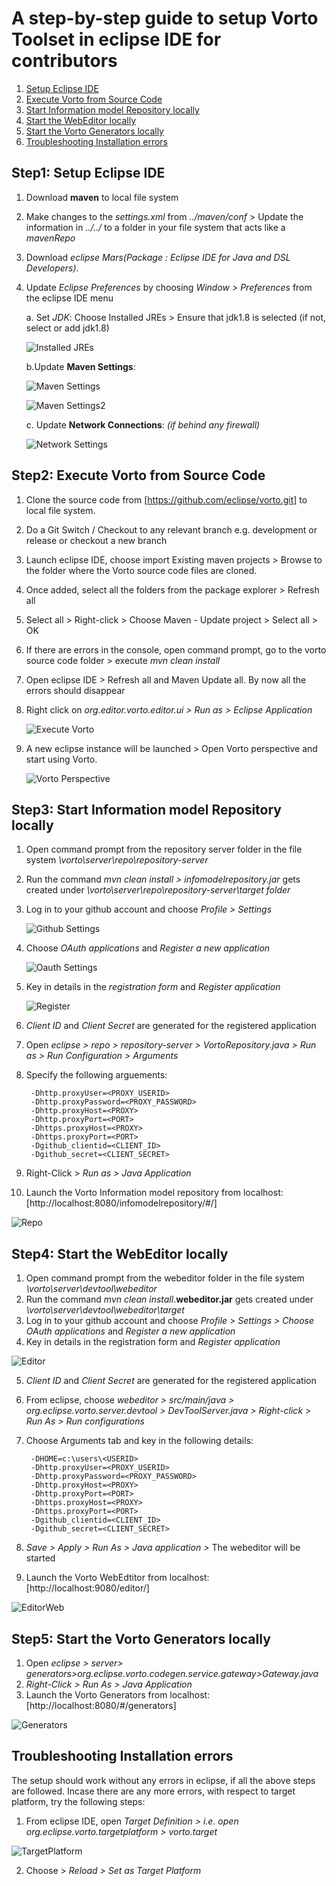 # A step-by-step guide to setup Vorto Toolset in eclipse IDE for contributors

1. [Setup Eclipse IDE](#setupeclipseIDE)
2. [Execute Vorto from Source Code](#executefromsourcecode)
3. [Start Information model Repository locally](#startinfomodel)
4. [Start the WebEditor locally](#startwebeditor)
5. [Start the Vorto Generators locally](#generators)
6. [Troubleshooting Installation errors](#troubleshoot)

## Step1: Setup Eclipse IDE<a name="setupeclipseIDE"></a>
1. Download **maven** to local file system
2. Make changes to the _settings.xml_ from _../maven/conf_ > Update the information in _<localRepository>../../</localRepository>_ to a folder in your file system that acts like a _mavenRepo_
3. Download _eclipse Mars(Package : Eclipse IDE for Java and DSL Developers)_.
4. Update _Eclipse Preferences_ by choosing _Window > Preferences_ from the eclipse IDE menu

    a. Set *JDK*: Choose Installed JREs > Ensure that jdk1.8 is selected (if not, select or add jdk1.8)

    ![Installed JREs](images/vortosetup_contributors/java_settings.png)

    b.Update **Maven Settings**:

    ![Maven Settings](images/vortosetup_contributors/maven_settings1.png)

    ![Maven Settings2](images/vortosetup_contributors/maven_settings2.png)

    c. Update **Network Connections**: _(if behind any firewall)_

    ![Network Settings](images/vortosetup_contributors/network_seetings.png)

## Step2: Execute Vorto from Source Code<a name="executefromsourcecode"></a>

1. Clone the source code from [https://github.com/eclipse/vorto.git] to local file system.
2. Do a Git Switch / Checkout to any relevant branch e.g. development or release or checkout a new branch
3. Launch eclipse IDE, choose import Existing maven projects > Browse to the folder where the Vorto source code files are cloned.
4. Once added, select all the folders from the package explorer > Refresh all
5. Select all > Right-click > Choose Maven - Update project > Select all > OK
6. If there are errors in the console, open command prompt, go to the vorto source code folder > execute _mvn clean install_
7. Open eclipse IDE > Refresh all and Maven Update all. By now all the errors should disappear
8. Right click on _org.editor.vorto.editor.ui > Run as > Eclipse Application_

    ![Execute Vorto](images/vortosetup_contributors/execute_vorto.png)
9. A new eclipse instance will be launched > Open Vorto perspective and start using Vorto.

    ![Vorto Perspective](images/vortosetup_contributors/vorto_perspective.png)

## Step3: Start Information model Repository locally<a name="startinfomodel"></a>

1. Open command prompt from the repository server folder in the file system  _\vorto\server\repo\repository-server_
2. Run the command _mvn clean install > infomodelrepository.jar_ gets created under _\vorto\server\repo\repository-server\target folder_
3. Log in to your github account and choose _Profile > Settings_

    ![Github Settings](images/vortosetup_contributors/github_settings.png)

4. Choose _OAuth applications_ and _Register a new application_

    ![Oauth Settings](images/vortosetup_contributors/Oauth_settings.png)

5. Key in details in the _registration form_ and _Register application_

    ![Register](images/vortosetup_contributors/registration_details.png)

6. _Client ID_ and _Client Secret_ are generated for the registered application
7. Open _eclipse > repo > repository-server > VortoRepository.java > Run as > Run Configuration > Arguments_
8. Specify the following arguements:

        -Dhttp.proxyUser=<PROXY_USERID>
    	-Dhttp.proxyPassword=<PROXY_PASSWORD>
    	-Dhttp.proxyHost=<PROXY>
    	-Dhttp.proxyPort=<PORT>
    	-Dhttps.proxyHost=<PROXY>
    	-Dhttps.proxyPort=<PORT>
    	-Dgithub_clientid=<CLIENT_ID>
    	-Dgithub_secret=<CLIENT_SECRET>

9. Right-Click > _Run as > Java Application_
10. Launch the Vorto Information model repository from localhost: [http://localhost:8080/infomodelrepository/#/]

 ![Repo](images/vortosetup_contributors/local_repo.png)

## Step4: Start the WebEditor locally<a name="startwebeditor"></a>

1. Open command prompt from the webeditor folder in the file system  _\vorto\server\devtool\webeditor_
2. Run the command _mvn clean install_.**webeditor.jar** gets created under _\vorto\server\devtool\webeditor\target_
3. Log in to your github account and choose _Profile > Settings > Choose OAuth applications_ and _Register a new application_
4. Key in details in the registration form and _Register application_

 ![Editor](images/vortosetup_contributors/editor_details.png)

5. _Client ID_ and _Client Secret_ are generated for the registered application
6. From eclipse, choose _webeditor >  src/main/java > org.eclipse.vorto.server.devtool > DevToolServer.java > Right-click > Run As > Run configurations_
7. Choose Arguments tab and key in the following details:

        -DHOME=c:\users\<USERID>
        -Dhttp.proxyUser=<PROXY_USERID>
        -Dhttp.proxyPassword=<PROXY_PASSWORD>
        -Dhttp.proxyHost=<PROXY>
        -Dhttp.proxyPort=<PORT>
        -Dhttps.proxyHost=<PROXY>
        -Dhttps.proxyPort=<PORT>
        -Dgithub_clientid=<CLIENT_ID>
        -Dgithub_secret=<CLIENT_SECRET>

8. _Save > Apply > Run As > Java application >_ The webeditor will be started
9. Launch the Vorto WebEdtitor from localhost: [http://localhost:9080/editor/]

![EditorWeb](images/vortosetup_contributors/webeditor_webpage.png)

## Step5: Start the Vorto Generators locally<a name="generators"></a>

1. Open _eclipse > server> generators>org.eclipse.vorto.codegen.service.gateway>Gateway.java_
2. _Right-Click > Run As > Java Application_
3. Launch the Vorto Generators from localhost: [http://localhost:8080/#/generators]

![Generators](images/vortosetup_contributors/generators_local.png)

## Troubleshooting Installation errors<a name="troubleshoot"></a>

The setup should work without any errors in eclipse, if all the above steps are followed. Incase there are any more errors, with respect to target platform, try the following steps:

1. From eclipse IDE, open _Target Definition > i.e. open org.eclipse.vorto.targetplatform > vorto.target_

![TargetPlatform](images/vortosetup_contributors/target_platform.png)

2. Choose > _Reload > Set as Target Platform_